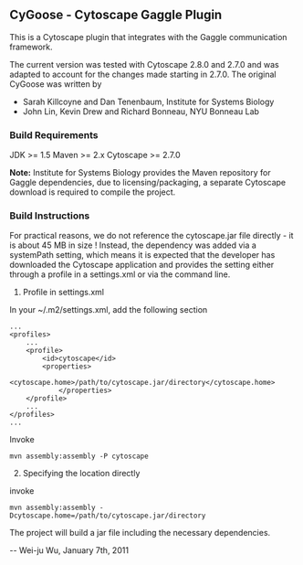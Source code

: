 ## CyGoose - Cytoscape Gaggle Plugin

This is a Cytoscape plugin that integrates with the Gaggle communication
framework.

The current version was tested with Cytoscape 2.8.0 and 2.7.0 and was
adapted to account for the changes made starting in 2.7.0.
The original CyGoose was written by

* Sarah Killcoyne and Dan Tenenbaum, Institute for Systems Biology
* John Lin, Kevin Drew and Richard Bonneau, NYU Bonneau Lab

### Build Requirements

JDK >= 1.5
Maven >= 2.x
Cytoscape >= 2.7.0

<b>Note:</b> Institute for Systems Biology provides the Maven repository for
Gaggle dependencies, due to licensing/packaging, a separate Cytoscape
download is required to compile the project.

### Build Instructions

For practical reasons, we do not reference the cytoscape.jar file
directly - it is about 45 MB in size ! Instead, the dependency was
added via a systemPath setting, which means it is expected that the
developer has downloaded the Cytoscape application and provides the
setting either through a profile in a settings.xml or via the command
line.

1. Profile in settings.xml

In your ~/.m2/settings.xml, add the following section

	...
	<profiles>
		...
		<profile>
			<id>cytoscape</id>
			<properties>
				<cytoscape.home>/path/to/cytoscape.jar/directory</cytoscape.home>
      			</properties>
		</profile>
		...
	</profiles>
	...

Invoke 

	mvn assembly:assembly -P cytoscape

2. Specifying the location directly

invoke

	mvn assembly:assembly -Dcytoscape.home=/path/to/cytoscape.jar/directory

The project will build a jar file including the necessary dependencies.


-- Wei-ju Wu, January 7th, 2011

